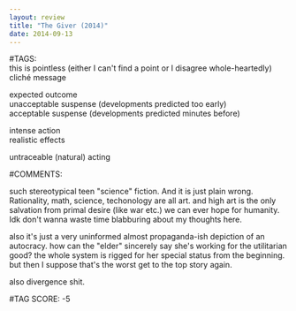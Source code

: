 ```yaml
---  
layout: review  
title: "The Giver (2014)"  
date: 2014-09-13  
---  
```

  
#TAGS:  
this is pointless (either I can't find a point or I disagree whole-heartedly)  
cliché message  
  
expected outcome  
unacceptable suspense (developments predicted too early)  
acceptable suspense (developments predicted minutes before)  
  
intense action  
realistic effects  
  
untraceable (natural) acting  
  
#COMMENTS:  
  
such stereotypical teen "science" fiction. And it is just plain wrong. Rationality, math, science, techonology are all art. and high art is the only salvation from primal desire (like war etc.) we can ever hope for humanity. Idk don't wanna waste time blabburing about my thoughts here.  
  
also it's just a very uninformed almost propaganda-ish depiction of an autocracy. how can the "elder" sincerely say she's working for the utilitarian good? the whole system is rigged for her special status from the beginning. but then I suppose that's the worst get to the top story again.  
  
also divergence shit.  
  
  
  
  
  
#TAG SCORE: -5  
